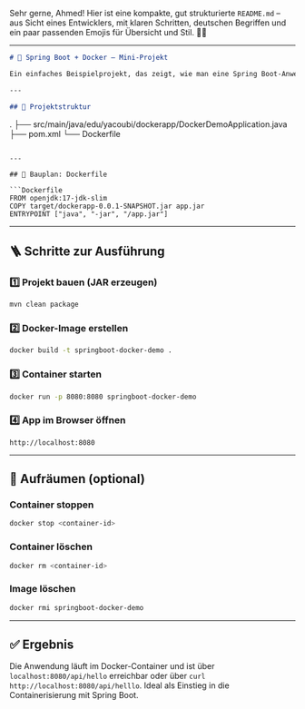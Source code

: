 Sehr gerne, Ahmed! Hier ist eine kompakte, gut strukturierte `README.md` – aus Sicht eines Entwicklers, mit klaren Schritten, deutschen Begriffen und ein paar passenden Emojis für Übersicht und Stil. 📘🐳

---

```markdown
# 🚀 Spring Boot + Docker – Mini-Projekt

Ein einfaches Beispielprojekt, das zeigt, wie man eine Spring Boot-Anwendung mit Docker betreibt.

---

## 📁 Projektstruktur

```
.
├── src/main/java/edu/yacoubi/dockerapp/DockerDemoApplication.java
├── pom.xml
└── Dockerfile
```

---

## 🧱 Bauplan: Dockerfile

```Dockerfile
FROM openjdk:17-jdk-slim
COPY target/dockerapp-0.0.1-SNAPSHOT.jar app.jar
ENTRYPOINT ["java", "-jar", "/app.jar"]
```

---

## 🪜 Schritte zur Ausführung

### 1️⃣ Projekt bauen (JAR erzeugen)

```bash
mvn clean package
```

### 2️⃣ Docker-Image erstellen

```bash
docker build -t springboot-docker-demo .
```

### 3️⃣ Container starten

```bash
docker run -p 8080:8080 springboot-docker-demo
```

### 4️⃣ App im Browser öffnen

```
http://localhost:8080
```

---

## 🧹 Aufräumen (optional)

### Container stoppen

```bash
docker stop <container-id>
```

### Container löschen

```bash
docker rm <container-id>
```

### Image löschen

```bash
docker rmi springboot-docker-demo
```

---

## ✅ Ergebnis

Die Anwendung läuft im Docker-Container und ist über `localhost:8080/api/hello` erreichbar oder über
`curl http://localhost:8080/api/helllo`.
Ideal als Einstieg in die Containerisierung mit Spring Boot.


